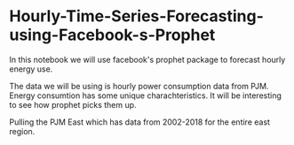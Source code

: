 # Hourly-Time-Series-Forecasting-using-Facebook-s-Prophet

In this notebook we will use facebook's prophet package to forecast hourly energy use.

The data we will be using is hourly power consumption data from PJM. Energy consumtion has some unique charachteristics. It will be interesting to see how prophet picks them up.

Pulling the PJM East which has data from 2002-2018 for the entire east region.
